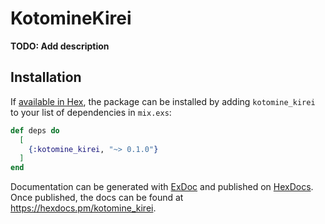 # KotomineKirei

**TODO: Add description**

## Installation

If [available in Hex](https://hex.pm/docs/publish), the package can be installed
by adding `kotomine_kirei` to your list of dependencies in `mix.exs`:

```elixir
def deps do
  [
    {:kotomine_kirei, "~> 0.1.0"}
  ]
end
```

Documentation can be generated with [ExDoc](https://github.com/elixir-lang/ex_doc)
and published on [HexDocs](https://hexdocs.pm). Once published, the docs can
be found at <https://hexdocs.pm/kotomine_kirei>.

